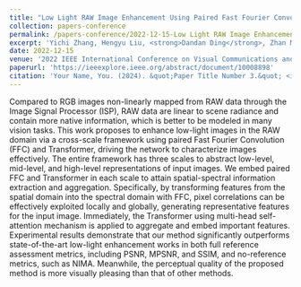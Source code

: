 ```yaml
---
title: "Low Light RAW Image Enhancement Using Paired Fast Fourier Convolution and Transformer"
collection: papers-conference
permalink: /papers-conference/2022-12-15-Low Light RAW Image Enhancement Using Paired Fast Fourier Convolution and Transformer
excerpt: 'Yichi Zhang, Hengyu Liu, <strong>Dandan Ding</strong>, Zhan Ma'
date: 2022-12-15
venue: '2022 IEEE International Conference on Visual Communications and Image Processing (VCIP), Suzhou, China'
paperurl: 'https://ieeexplore.ieee.org/abstract/document/10008898'
citation: 'Your Name, You. (2024). &quot;Paper Title Number 3.&quot; <i>GitHub Journal of Bugs</i>. 1(3).'
---
```


Compared to RGB images non-linearly mapped from RAW data through the Image Signal Processor (ISP), RAW data are linear to scene radiance and contain more native information, which is better to be modeled in many vision tasks. This work proposes to enhance low-light images in the RAW domain via a cross-scale framework using paired Fast Fourier Convolution (FFC) and Transformer, driving the network to characterize images effectively. The entire framework has three scales to abstract low-level, mid-level, and high-level representations of input images. We embed paired FFC and Transformer in each scale to attain spatial-spectral information extraction and aggregation. Specifically, by transforming features from the spatial domain into the spectral domain with FFC, pixel correlations can be effectively exploited locally and globally, generating representative features for the input image. Immediately, the Transformer using multi-head self-attention mechanism is applied to aggregate and embed important features. Experimental results demonstrate that our method significantly outperforms state-of-the-art low-light enhancement works in both full reference assessment metrics, including PSNR, MPSNR, and SSIM, and no-reference metrics, such as NIMA. Meanwhile, the perceptual quality of the proposed method is more visually pleasing than that of other methods.
